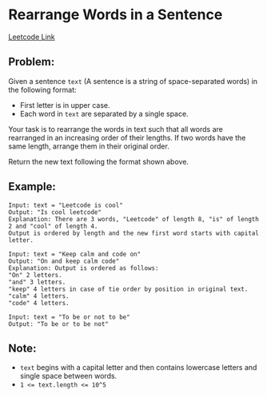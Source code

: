 
# Rearrange Words in a Sentence
[Leetcode Link](https://leetcode.com/problems/rearrange-words-in-a-sentence/)

## Problem:

Given a sentence `text` (A sentence is a string of space-separated words) in the following format:

- First letter is in upper case.
- Each word in `text` are separated by a single space.

Your task is to rearrange the words in text such that all words are rearranged in an increasing order of their lengths. If two words have the same length, arrange them in their original order.

Return the new text following the format shown above.

## Example:

```
Input: text = "Leetcode is cool"
Output: "Is cool leetcode"
Explanation: There are 3 words, "Leetcode" of length 8, "is" of length 2 and "cool" of length 4.
Output is ordered by length and the new first word starts with capital letter.
```
```
Input: text = "Keep calm and code on"
Output: "On and keep calm code"
Explanation: Output is ordered as follows:
"On" 2 letters.
"and" 3 letters.
"keep" 4 letters in case of tie order by position in original text.
"calm" 4 letters.
"code" 4 letters.
```
```
Input: text = "To be or not to be"
Output: "To be or to be not"
```
## Note:

- `text` begins with a capital letter and then contains lowercase letters and single space between words.
- `1 <= text.length <= 10^5`
